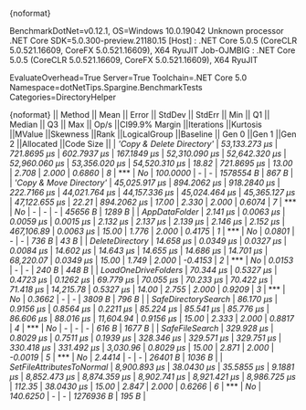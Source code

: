 {noformat}

BenchmarkDotNet=v0.12.1, OS=Windows 10.0.19042
Unknown processor
.NET Core SDK=5.0.300-preview.21180.15
  [Host]     : .NET Core 5.0.5 (CoreCLR 5.0.521.16609, CoreFX 5.0.521.16609), X64 RyuJIT
  Job-OJMBIG : .NET Core 5.0.5 (CoreCLR 5.0.521.16609, CoreFX 5.0.521.16609), X64 RyuJIT

EvaluateOverhead=True  Server=True  Toolchain=.NET Core 5.0  
Namespace=dotNetTips.Spargine.BenchmarkTests  Categories=DirectoryHelper  

{noformat}
||                   Method ||         Mean ||      Error ||     StdDev ||     StdErr ||          Min ||           Q1 ||       Median ||           Q3 ||          Max ||      Op/s ||CI99.9% Margin ||Iterations ||Kurtosis ||MValue ||Skewness ||Rank ||LogicalGroup ||Baseline ||   Gen 0 ||Gen 1 ||Gen 2 ||Allocated ||Code Size ||
| *'Copy & Delete Directory'* | *53,133.273 μs* | *721.8695 μs* | *602.7937 μs* | *167.1849 μs* | *52,310.090 μs* | *52,642.320 μs* | *52,960.060 μs* | *53,356.020 μs* | *54,520.310 μs* |      *18.82* |    *721.8695 μs* |      *13.00* |    *2.708* |  *2.000* |   *0.6860* |    *8* |            *** |       *No* | *100.0000* |     *-* |     *-* | *1578554 B* |     *867 B* |
|   *'Copy & Move Directory'* | *45,025.917 μs* | *894.2062 μs* | *918.2840 μs* | *222.7166 μs* | *44,021.764 μs* | *44,157.336 μs* | *45,024.464 μs* | *45,365.127 μs* | *47,122.655 μs* |      *22.21* |    *894.2062 μs* |      *17.00* |    *2.330* |  *2.000* |   *0.6074* |    *7* |            *** |       *No* |        *-* |     *-* |     *-* |   *45656 B* |    *1289 B* |
|             *AppDataFolder* |      *2.141 μs* |   *0.0063 μs* |   *0.0059 μs* |   *0.0015 μs* |      *2.132 μs* |      *2.137 μs* |      *2.139 μs* |      *2.146 μs* |      *2.152 μs* | *467,106.89* |      *0.0063 μs* |      *15.00* |    *1.776* |  *2.000* |   *0.4175* |    *1* |            *** |       *No* |   *0.0801* |     *-* |     *-* |     *736 B* |      *43 B* |
|           *DeleteDirectory* |     *14.658 μs* |   *0.0349 μs* |   *0.0327 μs* |   *0.0084 μs* |     *14.602 μs* |     *14.643 μs* |     *14.655 μs* |     *14.686 μs* |     *14.701 μs* |  *68,220.07* |      *0.0349 μs* |      *15.00* |    *1.749* |  *2.000* |  *-0.4153* |    *2* |            *** |       *No* |   *0.0153* |     *-* |     *-* |     *240 B* |     *448 B* |
|       *LoadOneDriveFolders* |     *70.344 μs* |   *0.5327 μs* |   *0.4723 μs* |   *0.1262 μs* |     *69.779 μs* |     *70.055 μs* |     *70.233 μs* |     *70.422 μs* |     *71.418 μs* |  *14,215.78* |      *0.5327 μs* |      *14.00* |    *2.755* |  *2.000* |   *0.9209* |    *3* |            *** |       *No* |   *0.3662* |     *-* |     *-* |    *3809 B* |     *796 B* |
|       *SafeDirectorySearch* |     *86.170 μs* |   *0.9156 μs* |   *0.8564 μs* |   *0.2211 μs* |     *85.224 μs* |     *85.541 μs* |     *85.776 μs* |     *86.606 μs* |     *88.016 μs* |  *11,604.94* |      *0.9156 μs* |      *15.00* |    *2.333* |  *2.000* |   *0.8817* |    *4* |            *** |       *No* |        *-* |     *-* |     *-* |     *616 B* |    *1677 B* |
|            *SafeFileSearch* |    *329.928 μs* |   *0.8029 μs* |   *0.7511 μs* |   *0.1939 μs* |    *328.346 μs* |    *329.571 μs* |    *329.751 μs* |    *330.418 μs* |    *331.492 μs* |   *3,030.96* |      *0.8029 μs* |      *15.00* |    *2.871* |  *2.000* |  *-0.0019* |    *5* |            *** |       *No* |   *2.4414* |     *-* |     *-* |   *26401 B* |    *1036 B* |
| *SetFileAttributesToNormal* |  *8,900.893 μs* |  *38.0430 μs* |  *35.5855 μs* |   *9.1881 μs* |  *8,852.473 μs* |  *8,874.359 μs* |  *8,902.741 μs* |  *8,921.421 μs* |  *8,986.725 μs* |     *112.35* |     *38.0430 μs* |      *15.00* |    *2.847* |  *2.000* |   *0.6266* |    *6* |            *** |       *No* | *140.6250* |     *-* |     *-* | *1276936 B* |     *195 B* |
